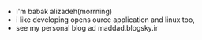 - I'm babak alizadeh(morrning)
- i like developing opens ource application and linux too,
- see my personal blog ad maddad.blogsky.ir
